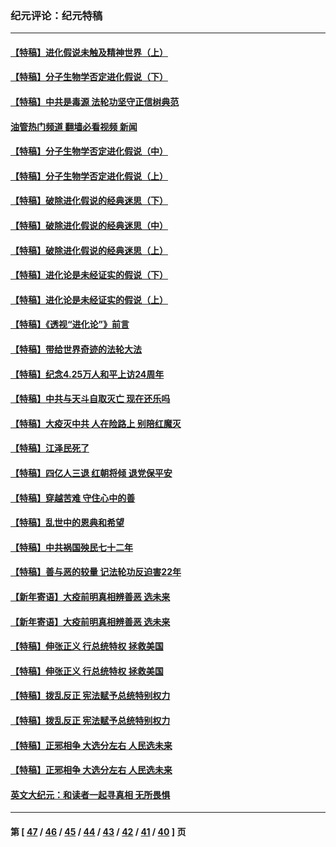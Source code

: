 ### 纪元评论：纪元特稿
---
#### [【特稿】进化假说未触及精神世界（上）](../../pages/nsc424/n14042113.md?07290330) 
#### [【特稿】分子生物学否定进化假说（下）](../../pages/nsc424/n14038267.md?07290330) 
#### [【特稿】中共是毒源 法轮功坚守正信树典范](../../pages/nsc424/n14037281.md?07290330) 
#### [油管热门频道 翻墙必看视频 新闻](ok?07290330)
#### [【特稿】分子生物学否定进化假说（中）](../../pages/nsc424/n14035548.md?07290330) 
#### [【特稿】分子生物学否定进化假说（上）](../../pages/nsc424/n14032398.md?07290330) 
#### [【特稿】破除进化假说的经典迷思（下）](../../pages/nsc424/n14029015.md?07290330) 
#### [【特稿】破除进化假说的经典迷思（中）](../../pages/nsc424/n14027341.md?07290330) 
#### [【特稿】破除进化假说的经典迷思（上）](../../pages/nsc424/n14024749.md?07290330) 
#### [【特稿】进化论是未经证实的假说（下）](../../pages/nsc424/n14022170.md?07290330) 
#### [【特稿】进化论是未经证实的假说（上）](../../pages/nsc424/n14020737.md?07290330) 
#### [【特稿】《透视“进化论”》前言](../../pages/nsc424/n14019941.md?07290330) 
#### [【特稿】带给世界奇迹的法轮大法](../../pages/nsc424/n13994132.md?07290330) 
#### [【特稿】纪念4.25万人和平上访24周年](../../pages/nsc424/n13980883.md?07290330) 
#### [【特稿】中共与天斗自取灭亡 现在还乐吗](../../pages/nsc424/n13897482.md?07290330) 
#### [【特稿】大疫灭中共 人在险路上 别陪红魔灭](../../pages/nsc424/n13890697.md?07290330) 
#### [【特稿】江泽民死了](../../pages/nsc424/n13876300.md?07290330) 
#### [【特稿】四亿人三退 红朝将倾 退党保平安](../../pages/nsc424/n13794378.md?07290330) 
#### [【特稿】穿越苦难 守住心中的善](../../pages/nsc424/n13784979.md?07290330) 
#### [【特稿】乱世中的恩典和希望](../../pages/nsc424/n13734687.md?07290330) 
#### [【特稿】中共祸国殃民七十二年](../../pages/nsc424/n13272607.md?07290330) 
#### [【特稿】善与恶的较量 记法轮功反迫害22年](../../pages/nsc424/n13086597.md?07290330) 
#### [【新年寄语】大疫前明真相辨善恶 选未来](../../pages/nsc424/n12660855.md?07290330) 
#### [【新年寄语】大疫前明真相辨善恶 选未来](../../pages/nsc424/n12660855.md?07290330) 
#### [【特稿】伸张正义 行总统特权 拯救美国](../../pages/nsc424/n12616806.md?07290330) 
#### [【特稿】伸张正义 行总统特权 拯救美国](../../pages/nsc424/n12616806.md?07290330) 
#### [【特稿】拨乱反正 宪法赋予总统特别权力](../../pages/nsc424/n12598306.md?07290330) 
#### [【特稿】拨乱反正 宪法赋予总统特别权力](../../pages/nsc424/n12598306.md?07290330) 
#### [【特稿】正邪相争 大选分左右 人民选未来](../../pages/nsc424/n12545208.md?07290330) 
#### [【特稿】正邪相争 大选分左右 人民选未来](../../pages/nsc424/n12545208.md?07290330) 
#### [英文大纪元：和读者一起寻真相 无所畏惧](../../pages/nsc424/n12542027.md?07290330) 

---
#### 第 [ [47](./47.md?07290330) / [46](./46.md?07290330) / [45](./45.md?07290330) / [44](./44.md?07290330) / [43](./43.md?07290330) / [42](./42.md?07290330) / [41](./41.md?07290330) / [40](./40.md?07290330) ] 页
